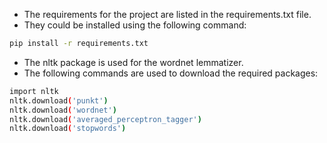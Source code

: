 - The requirements for the project are listed in the requirements.txt file.
- They could be installed using the following command:

```bash
pip install -r requirements.txt
```
- The nltk package is used for the wordnet lemmatizer.
- The following commands are used to download the required packages:

```bash
import nltk
nltk.download('punkt')
nltk.download('wordnet')
nltk.download('averaged_perceptron_tagger')
nltk.download('stopwords')
```
